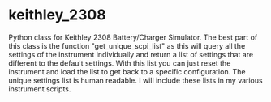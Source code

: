 # keithley_2308
Python class for Keithley 2308 Battery/Charger Simulator.
The best part of this class is the function "get_unique_scpi_list" as this will query all the settings of the instrument individually and return a list of settings that are different to the default settings. With this list you can just reset the instrument and load the list to get back to a specific configuration. The unique settings list is human readable. I will include these lists in my various instrument scripts.
